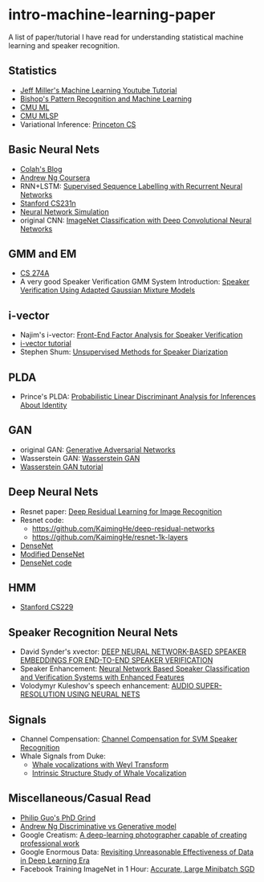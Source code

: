 # intro-machine-learning-paper
A list of paper/tutorial I have read for understanding statistical machine learning and speaker recognition. 

## Statistics 
- [Jeff Miller's Machine Learning Youtube Tutorial](https://www.youtube.com/playlist?list=PLD0F06AA0D2E8FFBA)
- [Bishop's Pattern Recognition and Machine Learning](http://users.isr.ist.utl.pt/~wurmd/Livros/school/Bishop%20-%20Pattern%20Recognition%20And%20Machine%20Learning%20-%20Springer%20%202006.pdf)
- [CMU ML](http://www.cs.cmu.edu/~tom/10701_sp11/lectures.shtml)
- [CMU MLSP](http://mlsp.cs.cmu.edu/courses/fall2016/index.html)
- Variational Inference: [Princeton CS](https://www.cs.princeton.edu/courses/archive/fall11/cos597C/lectures/variational-inference-i.pdf)

## Basic Neural Nets
- [Colah's Blog](http://colah.github.io)
- [Andrew Ng Coursera](https://www.coursera.org/learn/machine-learning)
- RNN+LSTM: [Supervised Sequence Labelling with Recurrent Neural Networks](http://www.cs.toronto.edu/~graves/phd.pdf)
- [Stanford CS231n](http://cs231n.stanford.edu)
- [Neural Network Simulation](http://playground.tensorflow.org/#activation=tanh&batchSize=10&dataset=circle&regDataset=reg-plane&learningRate=0.03&regularizationRate=0&noise=0&networkShape=4,2&seed=0.29657&showTestData=false&discretize=false&percTrainData=50&x=true&y=true&xTimesY=false&xSquared=false&ySquared=false&cosX=false&sinX=false&cosY=false&sinY=false&collectStats=false&problem=classification&initZero=false&hideText=false)
- original CNN: [ImageNet Classification with Deep Convolutional Neural Networks](http://papers.nips.cc/paper/4824-imagenet-classification-with-deep-convolutional-neural-networks.pdf) 

## GMM and EM 
- [CS 274A](http://www.ics.uci.edu/~smyth/courses/cs274/notes/notes5b)
- A very good Speaker Verification GMM System Introduction: [Speaker Verification Using Adapted Gaussian Mixture Models](http://citeseerx.ist.psu.edu/viewdoc/download?doi=10.1.1.117.338&rep=rep1&type=pdf)

## i-vector 
- Najim's i-vector: [Front-End Factor Analysis for Speaker Verification](http://ieeexplore.ieee.org/document/5545402/)
- [i-vector tutorial](http://people.csail.mit.edu/sshum/talks/ivector_tutorial_interspeech_27Aug2011.pdf)
- Stephen Shum: [Unsupervised Methods for Speaker Diarization](http://people.csail.mit.edu/sshum/papers/ieee_diarization_final_proof.pdf)

## PLDA 
- Prince's PLDA: [Probabilistic Linear Discriminant Analysis for Inferences About Identity](http://ieeexplore.ieee.org/abstract/document/4409052/)

## GAN
- original GAN: [Generative Adversarial Networks](https://arxiv.org/abs/1406.2661)
- Wasserstein GAN: [Wasserstein GAN](https://arxiv.org/abs/1701.07875)
- [Wasserstein GAN tutorial](http://www.alexirpan.com/2017/02/22/wasserstein-gan.html)

## Deep Neural Nets
- Resnet paper: [Deep Residual Learning for Image Recognition](https://arxiv.org/pdf/1512.03385v1.pdf)
- Resnet code: 
  - https://github.com/KaimingHe/deep-residual-networks
  - https://github.com/KaimingHe/resnet-1k-layers
- [DenseNet](https://arxiv.org/abs/1608.06993)
- [Modified DenseNet](https://arxiv.org/pdf/1707.06990.pdf)
- [DenseNet code](https://github.com/liuzhuang13/DenseNet)

## HMM
- [Stanford CS229](http://cs229.stanford.edu/section/cs229-hmm.pdf)

## Speaker Recognition Neural Nets
- David Synder's xvector: [DEEP NEURAL NETWORK-BASED SPEAKER EMBEDDINGS FOR END-TO-END SPEAKER VERIFICATION](http://danielpovey.com/files/2016_slt_xvector.pdf)
- Speaker Enhancement: [Neural Network Based Speaker Classification and Verification Systems with Enhanced Features](https://arxiv.org/pdf/1702.02289.pdf)
- Volodymyr Kuleshov's speech enhancement: [AUDIO SUPER-RESOLUTION USING NEURAL NETS](https://openreview.net/pdf?id=S1gNakBFx)

## Signals
- Channel Compensation: [Channel Compensation for SVM Speaker Recognition](https://www.ll.mit.edu/mission/cybersec/publications/publication-files/full_papers/040531_Solomonoff.pdf)
- Whale Signals from Duke: 
  - [Whale vocalizations with Weyl Transform](http://ieeexplore.ieee.org/document/7178074/)
  - [Intrinsic Structure Study of Whale Vocalization](http://ieeexplore.ieee.org/stamp/stamp.jsp?arnumber=7761101)

## Miscellaneous/Casual Read
- [Philip Guo's PhD Grind](http://pgbovine.net/PhD-memoir/pguo-PhD-grind.pdf)
- [Andrew Ng Discriminative vs Generative model](https://ai.stanford.edu/~ang/papers/nips01-discriminativegenerative.pdf)
- Google Creatism: [A deep-learning photographer capable of creating professional work](https://arxiv.org/pdf/1707.03491.pdf)
- Google Enormous Data: [Revisiting Unreasonable Effectiveness of Data in Deep Learning Era](https://arxiv.org/pdf/1707.02968.pdf)
- Facebook Training ImageNet in 1 Hour: [Accurate, Large Minibatch SGD](https://research.fb.com/wp-content/uploads/2017/06/imagenet1kin1h5.pdf?)
